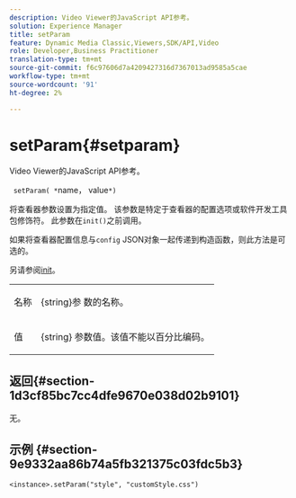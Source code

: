 ```yaml
---
description: Video Viewer的JavaScript API参考。
solution: Experience Manager
title: setParam
feature: Dynamic Media Classic,Viewers,SDK/API,Video
role: Developer,Business Practitioner
translation-type: tm+mt
source-git-commit: f6c97606d7a4209427316d7367013ad9585a5cae
workflow-type: tm+mt
source-wordcount: '91'
ht-degree: 2%

---
```



# setParam{#setparam}

Video Viewer的JavaScript API参考。

` setParam( *`name， value`*)`

将查看器参数设置为指定值。 该参数是特定于查看器的配置选项或软件开发工具包修饰符。 此参数在`init()`之前调用。

如果将查看器配置信息与`config` JSON对象一起传递到构造函数，则此方法是可选的。

另请参阅[init](../../../c-html5-s7-aem-asset-viewers/c-html5-video-reference/c-html5-video-viewer-20-javascriptapiref/r-html5-video-viewer-20-javascriptapiref-init.md#reference-3b570ba8b35045d6b30fb178c21a66c6)。

<table id="table_896DFF34A68A403DB93A6D597461A573"> 
 <tbody> 
  <tr> 
   <td colname="col1"> <p> <span class="codeph"> <span class="varname"> 名称  </span> </span> </p> </td> 
   <td colname="col2"> <p> <span class="codeph"> {string}参 </span> 数的名称。 </p> </td> 
  </tr> 
  <tr> 
   <td colname="col1"> <p> <span class="codeph"> <span class="varname"> 值  </span> </span> </p> </td> 
   <td colname="col2"> <p> <span class="codeph"> {string} </span> 参数值。该值不能以百分比编码。 </p> </td> 
  </tr> 
 </tbody> 
</table>

## 返回{#section-1d3cf85bc7cc4dfe9670e038d02b9101}

无。

## 示例 {#section-9e9332aa86b74a5fb321375c03fdc5b3}

```
<instance>.setParam("style", "customStyle.css")
```

